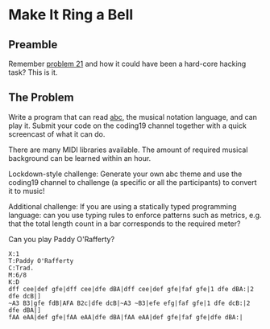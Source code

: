 # Make It Ring a Bell

## Preamble
Remember [problem 21](./problem21) and how it could have been a hard-core hacking task? This is it.

## The Problem

Write a program that can read [abc](http://abcnotation.com/blog/2010/01/31/how-to-understand-abc-the-basics/), the musical notation language, and can play it. Submit your code on the coding19 channel together with a quick screencast of what it can do.

There are many MIDI libraries available. The amount of required musical background can be learned within an hour. 

Lockdown-style challenge: Generate your own abc theme and use the coding19 channel to challenge (a specific or all the participants) to convert it to music! 

Additional challenge: If you are using a statically typed programming language: can you use typing rules to enforce patterns such as metrics, e.g. that the total length count in a bar corresponds to the required meter?

Can you play Paddy O'Rafferty?

```
X:1
T:Paddy O'Rafferty
C:Trad.
M:6/8
K:D
dff cee|def gfe|dff cee|dfe dBA|dff cee|def gfe|faf gfe|1 dfe dBA:|2 dfe dcB|]
~A3 B3|gfe fdB|AFA B2c|dfe dcB|~A3 ~B3|efe efg|faf gfe|1 dfe dcB:|2 dfe dBA|]
fAA eAA|def gfe|fAA eAA|dfe dBA|fAA eAA|def gfe|faf gfe|dfe dBA:|
```
